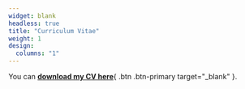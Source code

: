 ```yaml
---
widget: blank
headless: true
title: "Curriculum Vitae"
weight: 1
design:
  columns: "1"
---
```


You can [**download my CV here**](/static/lucalooser_cv.pdf){ .btn .btn-primary target="_blank" }.
